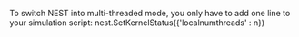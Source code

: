 To switch NEST into multi-threaded mode, you only have to add one line
to your simulation script:
nest.SetKernelStatus({'localnumthreads' : n})
